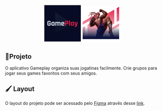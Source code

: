 <h1 align="center">
    <img src="./.github/icon.png" width=120 alt="gameplay">
    <img src="./.github/illustration.png" alt="Lutador" width=120>
</h1>

##  🚀Projeto

O aplicativo Gameplay organiza suas jogatinas facilmente. Crie grupos para jogar seus games favoritos com seus amigos.

## 🖌 Layout

O layout do projeto pode ser acessado pelo [Figma](https://www.figma.com/) atravês desse [link](https://www.figma.com/file/Uhs5CK6jd327eawQXIqDbp/GamePlay---NLW-Together-(Copy)).